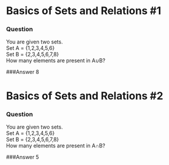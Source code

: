 # Basics of Sets and Relations #1

### Question
You are given two sets.  
Set A = {1,2,3,4,5,6}  
Set B = {2,3,4,5,6,7,8}  
How many elements are present in A∪B?  

###Answer
8


# Basics of Sets and Relations #2

### Question
You are given two sets.  
Set A = {1,2,3,4,5,6}  
Set B = {2,3,4,5,6,7,8}  
How many elements are present in A∩B?  

###Answer
5

